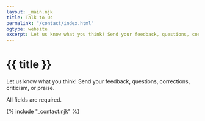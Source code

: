```yaml
---
layout: _main.njk
title: Talk to Us
permalink: "/contact/index.html"
ogtype: website
excerpt: Let us know what you think! Send your feedback, questions, corrections, criticism, or praise.
---
```


<script src="https://www.google.com/recaptcha/api.js"></script>
<script>
  function onSubmit() {
      document.getElementById("contact-form").submit()
  }
</script>

<!-- markdownlint-disable MD025 -->
# {{ title }}
<!-- markdownlint-disable MD025 -->

<stack-l>

  Let us know what you think! Send your feedback, questions, corrections, criticism, or praise.

  All fields are required.

  {% include "_contact.njk" %}

</stack-l>
